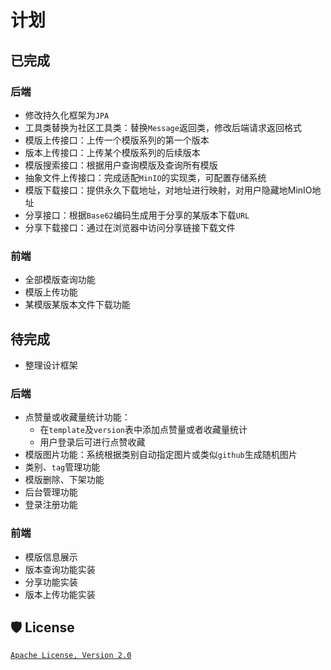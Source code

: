 # 计划
## 已完成
### 后端
- 修改持久化框架为`JPA`
- 工具类替换为社区工具类：替换`Message`返回类，修改后端请求返回格式
- 模版上传接口：上传一个模版系列的第一个版本
- 版本上传接口：上传某个模版系列的后续版本
- 模版搜索接口：根据用户查询模版及查询所有模版
- 抽象文件上传接口：完成适配`MinIO`的实现类，可配置存储系统
- 模版下载接口：提供永久下载地址，对地址进行映射，对用户隐藏地MinIO地址
- 分享接口：根据`Base62`编码生成用于分享的某版本下载`URL`
- 分享下载接口：通过在浏览器中访问分享链接下载文件
### 前端
- 全部模版查询功能
- 模版上传功能
- 某模版某版本文件下载功能


## 待完成
- 整理设计框架
### 后端
- 点赞量或收藏量统计功能：
    - 在`template`及`version`表中添加点赞量或者收藏量统计
    - 用户登录后可进行点赞收藏
- 模版图片功能：系统根据类别自动指定图片或类似`github`生成随机图片
- 类别、`tag`管理功能
- 模版删除、下架功能
- 后台管理功能
- 登录注册功能
### 前端
- 模版信息展示
- 版本查询功能实装
- 分享功能实装
- 版本上传功能实装

## 🛡️ License
[`Apache License, Version 2.0`](https://www.apache.org/licenses/LICENSE-2.0.html)
